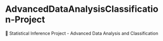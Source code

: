 # AdvancedDataAnalysisClassification-Project
🎯 Statistical Inference Project - Advanced Data Analysis and Classification
